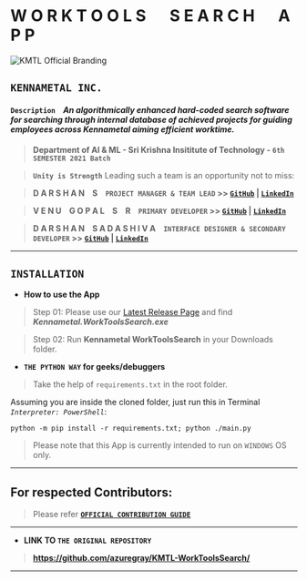 # **W O R K T O O L S &emsp; S E A R C H &emsp; A P P**

![KMTL Official Branding](https://raw.githubusercontent.com/azuregray/KMTL-WorkToolsSearch/main/Assets/BrandLogo-KMTL.jpeg)
## **`KENNAMETAL INC.`**

#### `Description` &ensp; *An algorithmically enhanced hard-coded search software for searching through internal database of achieved projects for guiding employees across Kennametal aiming efficient worktime.*

> **Department of AI & ML - Sri Krishna Insititute of Technology - `6th SEMESTER 2021 Batch`**

> **`Unity is Strength`** Leading such a team is an opportunity not to miss:

> **D A R S H A N &ensp; S &ensp; `PROJECT MANAGER & TEAM LEAD` >> [**`GitHub`**](https://github.com/azuregray/) | [**`LinkedIn`**](https://linkedin.com/in/arcticblue)**

> **V E N U &ensp; G O P A L &ensp; S &ensp; R &ensp; `PRIMARY DEVELOPER` >> [**`GitHub`**](https://github.com/srvenu) | [**`LinkedIn`**](https://www.linkedin.com/in/venu-s-raj)**

> **D A R S H A N &ensp; S A D A S H I V A  &ensp; `INTERFACE DESIGNER & SECONDARY DEVELOPER` >> [**`GitHub`**](https://github.com/darshansadashiva) | [**`LinkedIn`**](http://linkedin.com/in/darshansadashiva)**

---
## **`INSTALLATION`**
- **How to use the App**
> Step 01: Please use our [Latest Release Page](https://github.com/azuregray/KMTL-WorkToolsSearch/releases/latest) and find ***Kennametal.WorkToolsSearch.exe***

> Step 02: Run **Kennametal WorkToolsSearch** in your Downloads folder.


- **`THE PYTHON WAY` for geeks/debuggers**

> Take the help of `requirements.txt` in the root folder.

Assuming you are inside the cloned folder, just run this in Terminal *`Interpreter: PowerShell`*:
```
python -m pip install -r requirements.txt; python ./main.py
```

> Please note that this App is currently intended to run on `WINDOWS` OS only.
---
## **For respected Contributors:**
> Please refer [**`OFFICIAL CONTRIBUTION GUIDE`**](https://docs.github.com/en/get-started/exploring-projects-on-github/contributing-to-a-project)
---
- **LINK TO `THE ORIGINAL REPOSITORY`**

> **https://github.com/azuregray/KMTL-WorkToolsSearch/**

---
